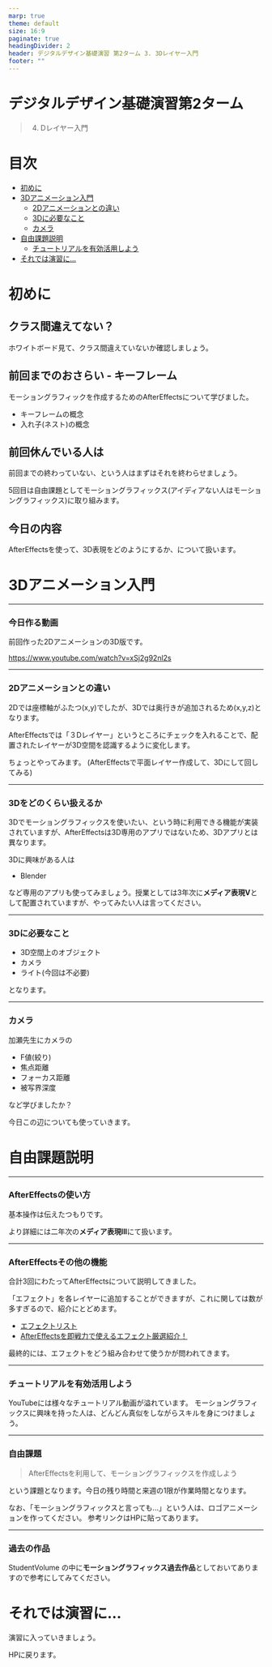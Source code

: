 ```yaml
---
marp: true
theme: default
size: 16:9
paginate: true
headingDivider: 2
header: デジタルデザイン基礎演習 第2ターム 3. 3Dレイヤー入門
footer: ""
---
```


# デジタルデザイン基礎演習第2ターム <!-- omit in toc -->
> 4. Dレイヤー入門

# 目次<!-- omit in toc -->

- [初めに](#初めに)
- [3Dアニメーション入門](#3dアニメーション入門)
    - [2Dアニメーションとの違い](#2dアニメーションとの違い)
    - [3Dに必要なこと](#3dに必要なこと)
    - [カメラ](#カメラ)
- [自由課題説明](#自由課題説明)
    - [チュートリアルを有効活用しよう](#チュートリアルを有効活用しよう)
- [それでは演習に...](#それでは演習に)


# 初めに

## クラス間違えてない？<!-- omit in toc -->
ホワイトボード見て、クラス間違えていないか確認しましょう。

<!--
## 作品ノート
前期、作品ノートは活用したでしょうか？

manabaに作品ノートというコースがあります。

ここに、完成した課題を随時掲載していくと、3,4年生の時に、「あれ、1,2年で何やったっけ？」というのをすぐに思い出せるようになります。

ためていきましょう。
-->
## 前回までのおさらい - キーフレーム<!-- omit in toc -->
モーショングラフィックを作成するためのAfterEffectsについて学びました。
- キーフレームの概念
- 入れ子(ネスト)の概念


## 前回休んでいる人は<!-- omit in toc -->
前回までの終わっていない、という人はまずはそれを終わらせましょう。

5回目は自由課題としてモーショングラフィックス(アイディアない人はモーショングラフィックス)に取り組みます。

## 今日の内容<!-- omit in toc -->
AfterEffectsを使って、3D表現をどのようにするか、について扱います。



# 3Dアニメーション入門

---
### 今日作る動画<!-- omit in toc -->
前回作った2Dアニメーションの3D版です。

https://www.youtube.com/watch?v=xSj2g92nl2s

---
### 2Dアニメーションとの違い
2Dでは座標軸がふたつ(x,y)でしたが、3Dでは奥行きが追加されるため(x,y,z)となります。

AfterEffectsでは「３Dレイヤー」というところにチェックを入れることで、配置されたレイヤーが3D空間を認識するように変化します。

ちょっとやってみます。
(AfterEffectsで平面レイヤー作成して、3Dにして回してみる)

---
### 3Dをどのくらい扱えるか<!-- omit in toc -->
3Dでモーショングラフィックスを使いたい、という時に利用できる機能が実装されていますが、AfterEffectsは3D専用のアプリではないため、3Dアプリとは異なります。

3Dに興味がある人は
- Blender

など専用のアプリも使ってみましょう。授業としては3年次に**メディア表現V**として配置されていますが、やってみたい人は言ってください。

---
### 3Dに必要なこと
- 3D空間上のオブジェクト
- カメラ
- ライト(今回は不必要)

となります。

---
### カメラ
加瀬先生にカメラの
- F値(絞り)
- 焦点距離
- フォーカス距離
- 被写界深度

など学びましたか？

今日この辺についても使っていきます。

# 自由課題説明

---
### AfterEffectsの使い方<!-- omit in toc -->
基本操作は伝えたつもりです。

より詳細には二年次の**メディア表現III**にて扱います。

---
### AfterEffectsその他の機能<!-- omit in toc -->

合計3回にわたってAfterEffectsについて説明してきました。

「エフェクト」を各レイヤーに追加することができますが、これに関しては数が多すぎるので、紹介にとどめます。

- [エフェクトリスト](https://helpx.adobe.com/jp/after-effects/using/effect-list.html)
- [AfterEffectsを即戦力で使えるエフェクト厳選紹介！](https://www.youtube.com/watch?v=yd8W0MkZx_Y)

最終的には、エフェクトをどう組み合わせて使うかが問われてきます。

---
### チュートリアルを有効活用しよう
YouTubeには様々なチュートリアル動画が溢れています。
モーショングラフィックスに興味を持った人は、どんどん真似をしながらスキルを身につけましょう。


---
### 自由課題<!-- omit in toc -->

> AfterEffectsを利用して、モーショングラフィックスを作成しよう

という課題となります。今日の残り時間と来週の1限が作業時間となります。

なお、「モーショングラフィックスと言っても...」という人は、ロゴアニメーションを作ってください。
参考リンクはHPに貼ってあります。

---
### 過去の作品<!-- omit in toc -->

StudentVolume の中に**モーショングラフィックス過去作品**としておいてありますので参考にしてみてください。


# それでは演習に...
演習に入っていきましょう。

HPに戻ります。


